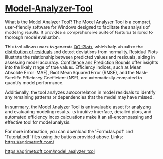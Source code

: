 # <a href="https://agrimetsoft.com/model_analyzer_tool">Model-Analyzer-Tool</a>
What is the Model Analyzer Tool?
The Model Analyzer Tool is a compact, user-friendly software for Windows designed to facilitate the analysis of modeling results. It provides a comprehensive suite of features tailored to thorough model evaluation.

This tool allows users to generate <a href="https://agrimetsoft.com/faq/What_is_QQ_Plot">QQ-Plots</a>, which help visualize the <a href="https://agrimetsoft.com/model_analyzer_tool">distribution of residuals</a> and detect deviations from normality. Residual Plots illustrate the relationship between predicted values and residuals, aiding in assessing model accuracy. <a href="https://agrimetsoft.com/faq/What_is_Confidence_Bound_in_Modeling">Confidence and Prediction Bounds</a> offer insights into the likely range of true values. Efficiency indices, such as Mean Absolute Error (MAE), Root Mean Squared Error (RMSE), and the Nash-Sutcliffe Efficiency Coefficient (NSE), are automatically computed to quantify model performance.

Additionally, the tool analyzes autocorrelation in model residuals to identify any remaining patterns or dependencies that the model may have missed.

In summary, the Model Analyzer Tool is an invaluable asset for analyzing and evaluating modeling results. Its intuitive interface, detailed plots, and automated efficiency index calculations make it an all-encompassing and effective tool for model analysis.

For more information, you can download the 'Formulas.pdf' and 'Tutorial.pdf' files using the buttons provided above.
Links:
https://agrimetsoft.com/

https://agrimetsoft.com/model_analyzer_tool 
